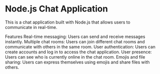 # Node.js Chat Application
This is a chat application built with Node.js that allows users to communicate in real-time.

Features
Real-time messaging: Users can send and receive messages instantly.
Multiple chat rooms: Users can join different chat rooms and communicate with others in the same room.
User authentication: Users can create accounts and log in to access the chat application.
User presence: Users can see who is currently online in the chat room.
Emojis and file sharing: Users can express themselves using emojis and share files with others.
